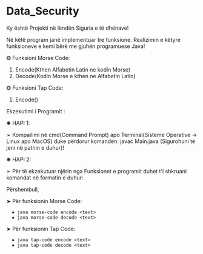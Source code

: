 
# Data_Security
Ky është Projekti në lëndën Siguria e të dhënave!

Në këtë program janë implementuar tre funksione. Realizimin e këtyre funksioneve e kemi bërë me gjuhën programuese Java!

❂ Funksioni Morse Code:
  1. Encode(Kthen Alfabetin Latin ne kodin Morse)
  2. Decode(Kodin Morse e kthen ne Alfabetin Latin)

❂ Funksioni Tap Code:
  1. Encode()


Ekzekutimi i Programit : 

✺ HAPI 1:

➢ Kompailimi në cmd(Command Prompt) apo Terminal(Sisteme Operative → Linux apo MacOS) duke përdorur komandën:  javac Main.java
  (Sigurohuni të jeni në pathin e duhur)!

✺ HAPI 2:

➢ Për të ekzekutuar njërin nga Funksionet e programit duhet t'i shkruani komandat në formatin e duhur:

Përshembull, 

➤ Për funksionin Morse Code:

      ✸ java morse-code encode <text>
      ✸ java morse-code decode <text>

➤ Për funksionin Tap Code:

      ✸ java tap-code encode <text>
      ✸ java tap-code decode <text>
